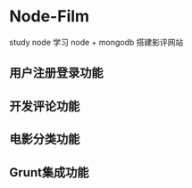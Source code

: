 # Node-Film
study node
学习 node + mongodb 搭建影评网站
## 用户注册登录功能


## 开发评论功能 


## 电影分类功能 


## Grunt集成功能

